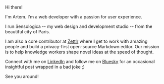 Hi there!

I'm Artem. I'm a web developer with a passion for user experience.

I run Sensologica -- my web design and development studio -- from the beautiful city of Paris.

I am also a core contributor at [Zettlr](https://www.zettlr.com/) where I get to work with amazing people and build a privacy-first open-source Markdown editor. Our mission is to help knowledge workers shape novel ideas at the speed of thought.

Connect with me on [LinkedIn](https://www.linkedin.com/in/sensologica) and follow me on [Bluesky](https://bsky.app/profile/sensologica.bsky.social) for an occasional insightful post wrapped in a bad joke ;)

See you around!
